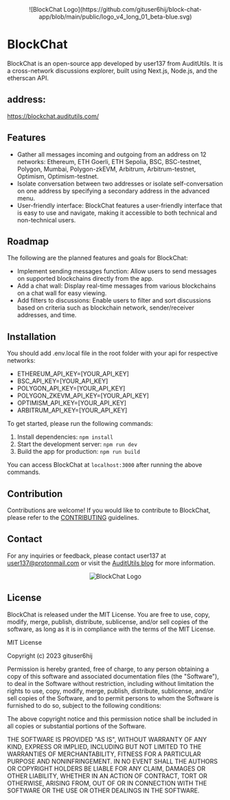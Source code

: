 <div align="center">
![BlockChat Logo](https://github.com/gituser6hij/block-chat-app/blob/main/public/logo_v4_long_01_beta-blue.svg)
</div>

# BlockChat

BlockChat is an open-source app developed by user137 from AuditUtils. It is a cross-network discussions explorer, built using Next.js, Node.js, and the etherscan API.

## address:

https://blockchat.auditutils.com/

## Features

- Gather all messages incoming and outgoing from an address on 12 networks: Ethereum, ETH Goerli, ETH Sepolia, BSC, BSC-testnet, Polygon, Mumbai, Polygon-zkEVM, Arbitrum, Arbitrum-testnet, Optimism, Optimism-testnet.
- Isolate conversation between two addresses or isolate self-conversation on one address by specifying a secondary address in the advanced menu.
- User-friendly interface: BlockChat features a user-friendly interface that is easy to use and navigate, making it accessible to both technical and non-technical users.

## Roadmap

The following are the planned features and goals for BlockChat:

- Implement sending messages function: Allow users to send messages on supported blockchains directly from the app.
- Add a chat wall: Display real-time messages from various blockchains on a chat wall for easy viewing.
- Add filters to discussions: Enable users to filter and sort discussions based on criteria such as blockchain network, sender/receiver addresses, and time.

## Installation

You should add .env.local file in the root folder with your api for respective networks:

- ETHEREUM_API_KEY=[YOUR_API_KEY]
- BSC_API_KEY=[YOUR_API_KEY]
- POLYGON_API_KEY=[YOUR_API_KEY]
- POLYGON_ZKEVM_API_KEY=[YOUR_API_KEY]
- OPTIMISM_API_KEY=[YOUR_API_KEY]
- ARBITRUM_API_KEY=[YOUR_API_KEY]

To get started, please run the following commands:

1. Install dependencies: `npm install`
2. Start the development server: `npm run dev`
3. Build the app for production: `npm run build`

You can access BlockChat at `localhost:3000` after running the above commands.

## Contribution

Contributions are welcome! If you would like to contribute to BlockChat, please refer to the [CONTRIBUTING](CONTRIBUTING.md) guidelines.

## Contact

For any inquiries or feedback, please contact user137 at user137@protonmail.com or visit the [AuditUtils blog](https://auditutils.com) for more information.

<div align="center">
<img src="https://github.com/gituser6hij/block-chat-app/blob/main/public/logo_v4_square_01.svg" alt="BlockChat Logo">
</div>

## License

BlockChat is released under the MIT License. You are free to use, copy, modify, merge, publish, distribute, sublicense, and/or sell copies of the software, as long as it is in compliance with the terms of the MIT License.

MIT License

Copyright (c) 2023 gituser6hij

Permission is hereby granted, free of charge, to any person obtaining a copy
of this software and associated documentation files (the "Software"), to deal
in the Software without restriction, including without limitation the rights
to use, copy, modify, merge, publish, distribute, sublicense, and/or sell
copies of the Software, and to permit persons to whom the Software is
furnished to do so, subject to the following conditions:

The above copyright notice and this permission notice shall be included in all
copies or substantial portions of the Software.

THE SOFTWARE IS PROVIDED "AS IS", WITHOUT WARRANTY OF ANY KIND, EXPRESS OR
IMPLIED, INCLUDING BUT NOT LIMITED TO THE WARRANTIES OF MERCHANTABILITY,
FITNESS FOR A PARTICULAR PURPOSE AND NONINFRINGEMENT. IN NO EVENT SHALL THE
AUTHORS OR COPYRIGHT HOLDERS BE LIABLE FOR ANY CLAIM, DAMAGES OR OTHER
LIABILITY, WHETHER IN AN ACTION OF CONTRACT, TORT OR OTHERWISE, ARISING FROM,
OUT OF OR IN CONNECTION WITH THE SOFTWARE OR THE USE OR OTHER DEALINGS IN THE
SOFTWARE.

